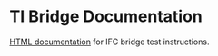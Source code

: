 # TI Bridge Documentation
 [HTML documentation](https://bsi-infraroom.github.io/TI-Bridge-Documentation/4_3_0_0/bridge-test-instructions/HTML/) for IFC bridge test instructions.
